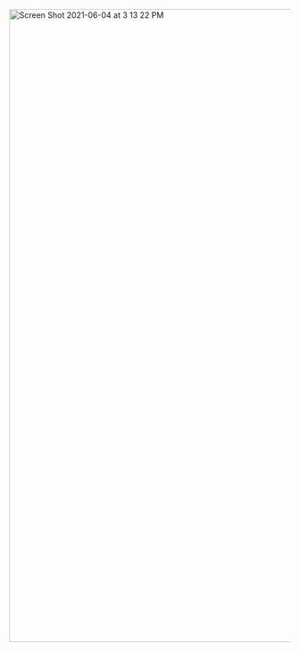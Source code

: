 

<img width="1134" alt="Screen Shot 2021-06-04 at 3 13 22 PM" src="https://user-images.githubusercontent.com/72880293/120867792-8767aa80-c547-11eb-932e-2303b3d94e8f.png">

